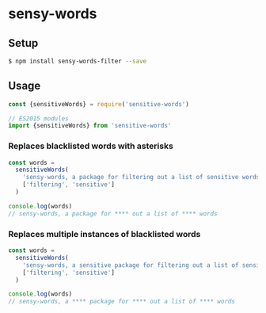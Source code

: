 # sensy-words

## Setup

```bash
$ npm install sensy-words-filter --save
```

## Usage

```js
const {sensitiveWords} = require('sensitive-words')

// ES2015 modules
import {sensitiveWords} from 'sensitive-words'
```

### Replaces blacklisted words with asterisks

```js
const words =
  sensitiveWords(
    'sensy-words, a package for filtering out a list of sensitive words',
    ['filtering', 'sensitive']
  )

console.log(words)
// sensy-words, a package for **** out a list of **** words
```

### Replaces multiple instances of blacklisted words

```js
const words =
  sensitiveWords(
    'sensy-words, a sensitive package for filtering out a list of sensitive words',
    ['filtering', 'sensitive']
  )

console.log(words)
// sensy-words, a **** package for **** out a list of **** words
```
